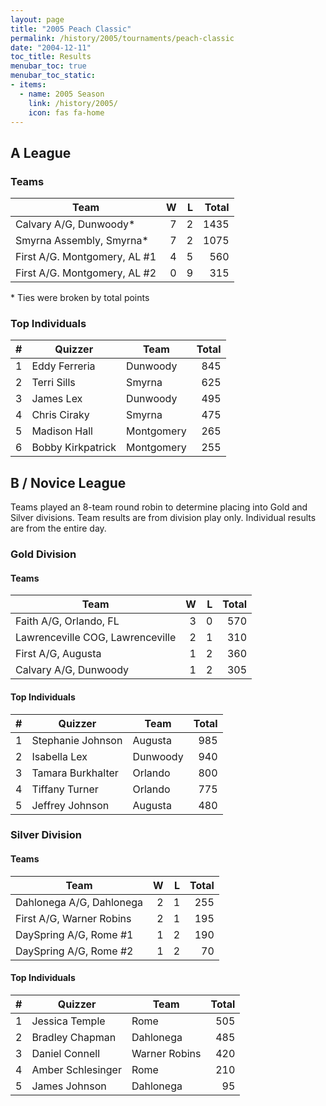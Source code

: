 ```yaml
---
layout: page
title: "2005 Peach Classic"
permalink: /history/2005/tournaments/peach-classic
date: "2004-12-11"
toc_title: Results
menubar_toc: true
menubar_toc_static:
- items:
  - name: 2005 Season
    link: /history/2005/
    icon: fas fa-home
---
```


## A League

### Teams

| Team                         |    W |    L | Total |
| ---------------------------- | ---: | ---: | ----: |
| Calvary A/G, Dunwoody*       |    7 |    2 |  1435 |
| Smyrna Assembly, Smyrna*     |    7 |    2 |  1075 |
| First A/G. Montgomery, AL #1 |    4 |    5 |   560 |
| First A/G. Montgomery, AL #2 |    0 |    9 |   315 |

\* Ties were broken by total points

### Top Individuals

|    # | Quizzer           | Team       | Total |
| ---: | ----------------- | ---------- | ----: |
|    1 | Eddy Ferreria     | Dunwoody   |   845 |
|    2 | Terri Sills       | Smyrna     |   625 |
|    3 | James Lex         | Dunwoody   |   495 |
|    4 | Chris Ciraky      | Smyrna     |   475 |
|    5 | Madison Hall      | Montgomery |   265 |
|    6 | Bobby Kirkpatrick | Montgomery |   255 |

## B / Novice League

Teams played an 8-team round robin to determine placing into Gold and Silver divisions. Team results are from division play only. Individual results are from the entire day.

### Gold Division

#### Teams

| Team                             |    W |    L | Total |
| -------------------------------- | ---: | ---: | ----: |
| Faith A/G, Orlando, FL           |    3 |    0 |   570 |
| Lawrenceville COG, Lawrenceville |    2 |    1 |   310 |
| First A/G, Augusta               |    1 |    2 |   360 |
| Calvary A/G, Dunwoody            |    1 |    2 |   305 |

#### Top Individuals

|    # | Quizzer           | Team     | Total |
| ---: | ----------------- | -------- | ----: |
|    1 | Stephanie Johnson | Augusta  |   985 |
|    2 | Isabella Lex      | Dunwoody |   940 |
|    3 | Tamara Burkhalter | Orlando  |   800 |
|    4 | Tiffany Turner    | Orlando  |   775 |
|    5 | Jeffrey Johnson   | Augusta  |   480 |

### Silver Division

#### Teams

| Team                     |    W |    L | Total |
| ------------------------ | ---: | ---: | ----: |
| Dahlonega A/G, Dahlonega |    2 |    1 |   255 |
| First A/G, Warner Robins |    2 |    1 |   195 |
| DaySpring A/G, Rome #1   |    1 |    2 |   190 |
| DaySpring A/G, Rome #2   |    1 |    2 |    70 |

#### Top Individuals

|    # | Quizzer           | Team          | Total |
| ---: | ----------------- | ------------- | ----: |
|    1 | Jessica Temple    | Rome          |   505 |
|    2 | Bradley Chapman   | Dahlonega     |   485 |
|    3 | Daniel Connell    | Warner Robins |   420 |
|    4 | Amber Schlesinger | Rome          |   210 |
|    5 | James Johnson     | Dahlonega     |    95 |

